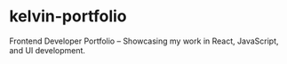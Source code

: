 # kelvin-portfolio
Frontend Developer Portfolio – Showcasing my work in React, JavaScript, and UI development.
